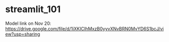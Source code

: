 # streamlit_101
Model link on Nov 20: https://drive.google.com/file/d/1iXKICIhMxzB0yyvXNvBRN0MvYD6S1bcJ/view?usp=sharing
